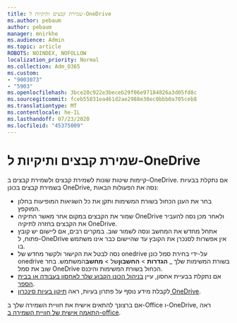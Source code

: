```yaml
---
title: שמירת קבצים ותיקיות ל-OneDrive
ms.author: pebaum
author: pebaum
manager: mnirkhe
ms.audience: Admin
ms.topic: article
ROBOTS: NOINDEX, NOFOLLOW
localization_priority: Normal
ms.collection: Adm_O365
ms.custom:
- "9003073"
- "5903"
ms.openlocfilehash: 3bce20c922e3beceb29f06e97184826a3d05fd8c
ms.sourcegitcommit: fceb55831ea461d2ae2988e30ec0bbb0a705ceb8
ms.translationtype: MT
ms.contentlocale: he-IL
ms.lasthandoff: 07/23/2020
ms.locfileid: "45375009"
---
```

# <a name="saving-files-and-folders-to-onedrive"></a>שמירת קבצים ותיקיות ל-OneDrive

קיימות שיטות שונות לשמירת קבצים ולשמירת קבצים ב-OneDrive. אם נתקלת בבעיות בשמירת קבצים בכונן OneDrive, נסה את הפעולות הבאות:

- בחר את הענן הכחול בשורת המשימות ותקן את כל השגיאות המופיעות בחלון המוקפץ.
- שמור את הקבצים במקום אחר מאשר התיקיה OneDrive ולאחר מכן נסה להעביר את הקבצים בחזרה לתיקיה OneDrive.
- אתחל מחדש את המחשב ונסה לשמור שוב. במקרים רבים, אם ליישום יש קובץ פתוח, ל-OneDrive אין אפשרות לסנכרן את הקובץ עד שהיישום כבר אינו משתמש בו.    
- נסה לבטל את הקישור ולקשר מחדש של onedrive על-ידי בחירת סמל כונן onedrive בשורת המשימות שלך _ **הגדרות**  >  **החשבון**של  >  **מחשב**המשתמש. בחר שוב את סמל OneDrive הכחול בשורת המשימות והיכנס.
- אם נתקלת בבעיית אחסון, עיין [בניהול הכונן הקבוע שלך לאחסון בעבודה או בבית הספר](https://support.microsoft.com/office/manage-your-onedrive-for-work-or-school-storage-31519161-059c-4764-b6f8-f5cd29f7fe68).
- לקבלת מידע נוסף על פתרון בעיות, ראה [תיקון בעיות סינכרון OneDrive](https://docs.microsoft.com/alchemyinsights/fix-onedrive-sync-issues).  

אם ברצונך להתאים אישית את חוויית השמירה שלך ב-Office ו-OneDrive, ראה [התאמה אישית של חוויית השמירה ב-office](https://support.microsoft.com/office/customize-the-save-experience-in-office-786200a7-f5f2-4d26-a3ae-b78c60dd5d3b).

